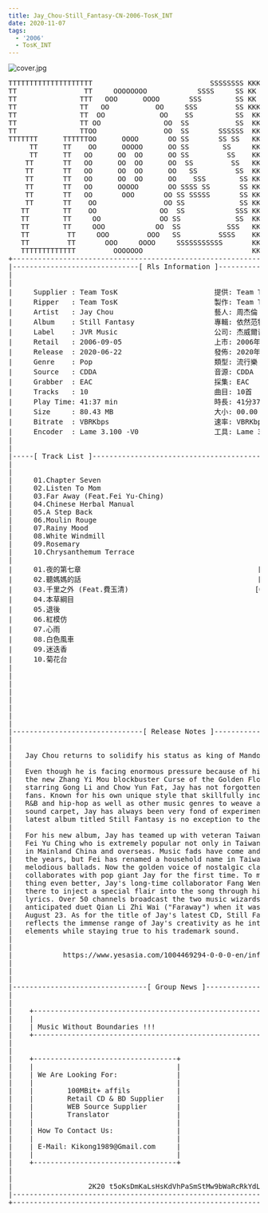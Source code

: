 ```yaml
---
title: Jay_Chou-Still_Fantasy-CN-2006-TosK_INT
date: 2020-11-07
tags: 
  - '2006'
  - TosK_INT
---
```


![cover.jpg](https://goindex.65style.workers.dev/1:/Jay_Chou-Still_Fantasy-CN-2006-TosK_INT/00-jay_chou-still_fantasy-cn-2006-proof-tosk.jpg)

<retrotxt v-slot>
<pre class="has-text-plain text-1x font-ibm_vga_8x16">TTTTTTTTTTTTTTTTTTTT                            SSSSSSSS KKKKKKKK  KKKKKKKKKKKKKK
TT                TT     OOOOOOOO            SSSS     SS KK   KKK  KKKK        KK
TT               TTT   OOO      OOOO       SSS        SS KK    KKK  KKK        KK
TT               TT   OO           OO     SSS         SS KKK      KKKK        KK
TT               TT  OO             OO    SS          SS  KK       KK        KK
TT               TT OO               OO  SS           SS  KK                KK
TT               TTOO                OO  SS       SSSSSS  KK                KK
TTTTTTT      TTTTTTOO      OOOO       OO SS       SS SS   KK               KK
     TT      TT    OO      OOOOO      OO SS        SS     KK              KK
     TT      TT   OO      OO  OO      OO SS         SS    KK              KK
    TT       TT   OO      OO  OO      OO  SS         SS   KK               KK
    TT       TT   OO      OO  OO      OO   SS         SS  KK                KK
    TT       TT   OO      OO  OO      OO    SSS        SS KK                 KK
    TT       TT   OO      OOOOO       OO SSSS SS       SS KK                  KK
    TT       TT   OO       OOO       OO SS SSSSS       SS KK                   KK
    TT       TT    OO                OO SS             SS KK       KK           KK
   TT        TT    OO               OO  SS            SSS KK      KKKK         KK
   TT        TT     OO              OO SS             SS  KK      KK KK       KK
   TT        TT     OOO            OO  SS           SSS   KK      KK  KK    KKK
   TT         TT     OOO         OOO   SS         SSSS    KK       KK  KK  KKK
   TT         TT       OOO     OOOO     SSSSSSSSSSS       KK KKKKKKKK  KK KKK
   TTTTTTTTTTTTT         OOOOOOO                          KKKK          KKKK
+------------------------------------------------------------------------------+
|------------------------------[ Rls Information ]-----------------------------|
|                                                                              |
|                                                                              |
|     Supplier : Team TosK                       提供: Team TosK               |
|     Ripper   : Team TosK                       製作: Team TosK               |
|     Artist   : Jay Chou                        藝人: 周杰倫                  |
|     Album    : Still Fantasy                   專輯: 依然范特西              |
|     Label    : JVR Music                       公司: 杰威爾音樂              |
|     Retail   : 2006-09-05                      上市: 2006年09月05日          |
|     Release  : 2020-06-22                      發佈: 2020年06月22日          |
|     Genre    : Pop                             類型: 流行樂                  |
|     Source   : CDDA                            音源: CDDA                    |
|     Grabber  : EAC                             採集: EAC                     |
|     Tracks   : 10                              曲目: 10首                    |
|     Play Time: 41:37 min                       時長: 41分37秒                |
|     Size     : 80.43 MB                        大小: 00.00 MB                |
|     Bitrate  : VBRKbps                         速率: VBRKbps                 |
|     Encoder  : Lame 3.100 -V0                  工具: Lame 3.100 -V0          |
|                                                                              |
|                                                                              |
|-----[ Track List ]-----------------------------------------------------------|
|                                                                              |
|                                                                              |
|     01.Chapter Seven                                       [03:49]           |
|     02.Listen To Mom                                       [04:26]           |
|     03.Far Away (Feat.Fei Yu-Ching)                        [04:16]           |
|     04.Chinese Herbal Manual                               [03:30]           |
|     05.A Step Back                                         [04:22]           |
|     06.Moulin Rouge                                        [03:05]           |
|     07.Rainy Mood                                          [04:30]           |
|     08.White Windmill                                      [04:33]           |
|     09.Rosemary                                            [04:12]           |
|     10.Chrysanthemum Terrace                               [04:54]           |
|                                                            -------           |
|     01.夜的第七章                                          [03:49]           |
|     02.聽媽媽的話                                          [04:26]           |
|     03.千里之外 (Feat.費玉清)                              [04:16]           |
|     04.本草綱目                                            [03:30]           |
|     05.退後                                                [04:22]           |
|     06.紅模仿                                              [03:05]           |
|     07.心雨                                                [04:30]           |
|     08.白色風車                                            [04:33]           |
|     09.迷迭香                                              [04:12]           |
|     10.菊花台                                              [04:54]           |
|                                                            -------           |
|                                                             41:37 min        |
|                                                             80.43 MB         |
|                                                                              |
|                                                                              |
|                                                                              |
|                                                                              |
|                                                                              |
|-------------------------------[ Release Notes ]------------------------------|
|                                                                              |
|                                                                              |
|   Jay Chou returns to solidify his status as king of Mando-pop.              |
|                                                                              |
|   Even though he is facing enormous pressure because of his role in          |
|   the new Zhang Yi Mou blockbuster Curse of the Golden Flower, co-           |
|   starring Gong Li and Chow Yun Fat, Jay has not forgotten his music         |
|   fans. Known for his own unique style that skillfully incorporates          |
|   R&amp;B and hip-hop as well as other music genres to weave a melodious         |
|   sound carpet, Jay has always been very fond of experimenting. His          |
|   latest album titled Still Fantasy is no exception to the rule.             |
|                                                                              |
|   For his new album, Jay has teamed up with veteran Taiwanese singer         |
|   Fei Yu Ching who is extremely popular not only in Taiwan, but also         |
|   in Mainland China and overseas. Music fads have come and gone over         |
|   the years, but Fei has renamed a household name in Taiwan with his         |
|   melodious ballads. Now the golden voice of nostalgic classics              |
|   collaborates with pop giant Jay for the first time. To make a good         |
|   thing even better, Jay's long-time collaborator Fang Wen Shan was          |
|   there to inject a special flair into the song through his brilliant        |
|   lyrics. Over 50 channels broadcast the two music wizards' highly           |
|   anticipated duet Qian Li Zhi Wai ("Faraway") when it was released on       |
|   August 23. As for the title of Jay's latest CD, Still Fantasy              |
|   reflects the immense range of Jay's creativity as he introduces new        |
|   elements while staying true to his trademark sound.                        |
|                                                                              |
|                                                                              |
|            https://www.yesasia.com/1004469294-0-0-0-en/info.html             |
|                                                                              |
|                                                                              |
|                                                                              |
|--------------------------------[ Group News ]--------------------------------|
|                                                                              |
|                                                                              |
|    +--------------------------------------------------------------------+    |
|    |                                                                    |    |
|    | Music Without Boundaries !!!                                       |    |
|    +--------------------------------------------------------------------+    |
|                                                                              |
|                                                                              |
|    +----------------------------------+                                      |
|    |                                  |                                      |
|    | We Are Looking For:              |                                      |
|    |                                  |                                      |
|    |        100MBit+ affils           |                                      |
|    |        Retail CD &amp; BD Supplier   |                                      |
|    |        WEB Source Supplier       |                                      |
|    |        Translator                |                                      |
|    |                                  |                                      |
|    | How To Contact Us:               |                                      |
|    |                                  |                                      |
|    | E-Mail: Kikong1989@Gmail.com     |                                      |
|    |                                  |                    RlS No. 1832      |
|    +----------------------------------+                                      |
|                                                                              |
|                                                                              |
|                  2K20 t5oKsDmKaLsHsKdVhPaSmStMw9bWaRcRkYdL                   |
|------------------------------------------------------------------------------|
+------------------------------------------------------------------------------+
<span class="dos-cursor">_</span></pre>
</retrotxt>

<a-player 
    :options="{
        audio: [
          {
            name: '夜的第七章',
            artist: '周杰倫',
            url: 'https://goindex.65style.workers.dev/1:/Jay_Chou-Still_Fantasy-CN-2006-TosK_INT/01-jay_chou-chapter_seven-tosk.mp3',
            cover: 'https://goindex.65style.workers.dev/1:/Jay_Chou-Still_Fantasy-CN-2006-TosK_INT/00-jay_chou-still_fantasy-cn-2006-proof-tosk.jpg',
            theme: '#ebd0c2'
          },
        ]
    }"
/>

<download url="https://www73.zippyshare.com/v/W03RXzFD/file.html"/>

